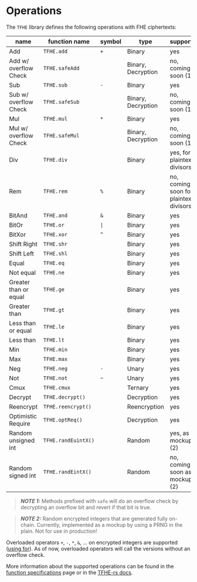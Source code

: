 # Operations

The `TFHE` library defines the following operations with FHE ciphertexts:

| name                  | function name       | symbol | type                     | supported                              |
| --------------------- | -------------       | ------ | ------------------------ | -------------------------------------- |
| Add                   | `TFHE.add`          | `+`    | Binary                   | yes                                    |
| Add w/ overflow Check | `TFHE.safeAdd`      |        | Binary, Decryption       | no, coming soon (1)                    |
| Sub                   | `TFHE.sub`          | `-`    | Binary                   | yes                                    |
| Sub w/ overflow Check | `TFHE.safeSub`      |        | Binary, Decryption       | no, coming soon (1)                    |
| Mul                   | `TFHE.mul`          | `*`    | Binary                   | yes                                    |
| Mul w/ overflow Check | `TFHE.safeMul`      |        | Binary, Decryption       | no, coming soon (1)                    |
| Div                   | `TFHE.div`          |        | Binary                   | yes, for plaintext divisors            |
| Rem                   | `TFHE.rem`          | `%`    | Binary                   | no, coming soon for plaintext divisors |
| BitAnd                | `TFHE.and`          | `&`    | Binary                   | yes                                    |
| BitOr                 | `TFHE.or`           | `\|`   | Binary                   | yes                                    |
| BitXor                | `TFHE.xor`          | `^`    | Binary                   | yes                                    |
| Shift Right           | `TFHE.shr`          |        | Binary                   | yes                                    |
| Shift Left            | `TFHE.shl`          |        | Binary                   | yes                                    |
| Equal                 | `TFHE.eq`           |        | Binary                   | yes                                    |
| Not equal             | `TFHE.ne`           |        | Binary                   | yes                                    |
| Greater than or equal | `TFHE.ge`           |        | Binary                   | yes                                    |
| Greater than          | `TFHE.gt`           |        | Binary                   | yes                                    |
| Less than or equal    | `TFHE.le`           |        | Binary                   | yes                                    |
| Less than             | `TFHE.lt`           |        | Binary                   | yes                                    |
| Min                   | `TFHE.min`          |        | Binary                   | yes                                    |
| Max                   | `TFHE.max`          |        | Binary                   | yes                                    |
| Neg                   | `TFHE.neg`          | `-`    | Unary                    | yes                                    |
| Not                   | `TFHE.not`          | `~`    | Unary                    | yes                                    |
| Cmux                  | `TFHE.cmux`         |        | Ternary                  | yes                                    |
| Decrypt               | `TFHE.decrypt()`    |        | Decryption               | yes                                    |
| Reencrypt             | `TFHE.reencrypt()`  |        | Reencryption             | yes                                    |
| Optimistic Require    | `TFHE.optReq()`     |        | Decryption               | yes                                    |
| Random unsigned int   | `TFHE.randEuintX()` |        | Random                   | yes, as a mockup (2)                   |
| Random signed int     | `TFHE.randEintX()`  |        | Random                   | no, coming soon as a mockup (2)        |

> **_NOTE 1:_** Methods prefixed with `safe` will do an overflow check by decrypting an overflow bit and revert if that bit is true.

> **_NOTE 2:_** Random encrypted integers that are generated fully on-chain. Currently, implemented as a mockup by using a PRNG in the plain.
Not for use in production!

Overloaded operators `+`, `-`, `*`, `&`, ... on encrypted integers are supported ([using for](https://docs.soliditylang.org/en/v0.8.19/contracts.html#using-for)). As of now, overloaded operators will call the versions without an overflow check.

More information about the supported operations can be found in the [function specifications](functions.md) page or in the [TFHE-rs docs](https://docs.zama.ai/tfhe-rs/getting-started/operations#arithmetic-operations.).
